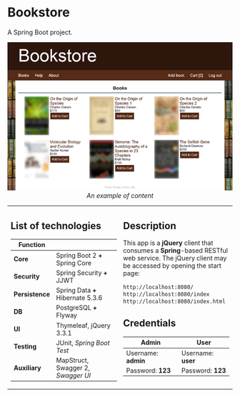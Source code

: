 # Bookstore
A Spring Boot project.
<p align="center">
<img width="805" alt="Example of content" src="https://raw.githubusercontent.com/shop-project-only-2018/shop/master/src/main/resources/forGitHub/screenshot.jpg">
<br/><i>An example of content</i></p>

<table border="0">
<tr><td valign="top" width="50%">

## List of technologies
|Function           |                                       |
|-------------------|---------------------------------------|
|**Core**           | Spring Boot 2 **+** Spring Core       |
|**Security**       | Spring Security **+** JJWT            |
|**Persistence**    | Spring Data **+** Hibernate 5.3.6     |
|**DB**             | PostgreSQL **+** Flyway               |
|**UI**             | Thymeleaf, jQuery 3.3.1               |
|**Testing**        | JUnit, *Spring Boot Test*             |
|**Auxiliary**      | MapStruct, Swagger 2, *Swagger UI*    |

</td><td valign="top" width="50%">

## Description
This app is a **jQuery** client that consumes 
a **Spring**-based RESTful web service.
The jQuery client may be accessed by
opening the start page:
```
http://localhost:8080/
http://localhost:8080/index
http://localhost:8080/index.html
```
## Credentials
|**Admin**              |**User**           |
|-----------------------|-------------------|
|Username: **admin**    | Username: **user**|
|Password: **123**      | Password: **123** |

</td></tr>
</table>
